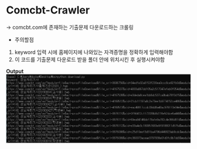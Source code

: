# Comcbt-Crawler
-> comcbt.com에 존재하는 기출문제 다운로드하는 크롤링

* 주의할점  
1. keyword 입력 시에 홈페이지에 나와있는 자격증명을 정확하게 입력해야함  
2. 이 코드를 기출문제 다운로드 받을 폴더 안에 위치시킨 후 실행시켜야함  

**Output**
![](download.PNG)
